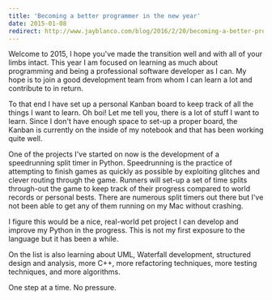 ```yaml
---
title: 'Becoming a better programmer in the new year'
date: 2015-01-08
redirect: http://www.jayblanco.com/blog/2016/2/20/becoming-a-better-programmer-in-the-new-year
---
```


Welcome to 2015, I hope you've made the transition well and with all of your limbs intact. This year I am focused on learning as much about programming and being a professional software developer as I can. My hope is to join a good development team from whom I can learn a lot and contribute to in return. 

To that end I have set up a personal Kanban board to keep track of all the things I want to learn. Oh boi! Let me tell you, there is a lot of stuff I want to learn. Since I don't have enough space to set-up a proper board, the Kanban is currently on the inside of my notebook and that has been working quite well.

One of the projects I've started on now is the development of a speedrunning split timer in Python. Speedrunning is the practice of attempting to finish games as quickly as possible by exploiting glitches and clever routing through the game. Runners will set-up a set of time splits through-out the game to keep track of their progress compared to world records or personal bests. There are numerous split timers out there but I've not been able to get any of them running on my Mac without crashing.

I figure this would be a nice, real-world pet project I can develop and improve my Python in the progress. This is not my first exposure to the language but it has been a while.

On the list is also learning about UML, Waterfall development, structured design and analysis, more C++, more refactoring techniques, more testing techniques, and more algorithms.

One step at a time. No pressure.
